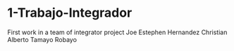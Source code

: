 # 1-Trabajo-Integrador
First work in a team of integrator project
Joe Estephen Hernandez
Christian Alberto Tamayo Robayo
